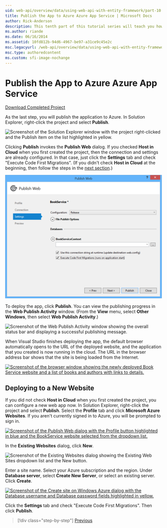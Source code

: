 ```yaml
---
uid: web-api/overview/data/using-web-api-with-entity-framework/part-10
title: Publish the App to Azure Azure App Service | Microsoft Docs
author: Rick-Anderson
description: This tenth part of this tutorial series will teach you how to publish the application to Azure. The tutorial uses Entity Framework 6 for the data lay...
ms.author: riande
ms.date: 06/16/2014
ms.assetid: 10fd812b-94d6-4967-be97-a31ce9c45e2c
msc.legacyurl: /web-api/overview/data/using-web-api-with-entity-framework/part-10
msc.type: authoredcontent
ms.custom: sfi-image-nochange
---
```

# Publish the App to Azure Azure App Service

[Download Completed Project](https://github.com/MikeWasson/BookService)

As the last step, you will publish the application to Azure. In Solution Explorer, right-click the project and select **Publish**.

![Screenshot of the Solution Explorer window with the project right-clicked and the Publish item on the list highlighted in yellow.](part-10/_static/image1.png)

Clicking **Publish** invokes the **Publish Web** dialog. If you checked **Host in Cloud** when you first created the project, then the connection and settings are already configured. In that case, just click the **Settings** tab and check &quot;Execute Code First Migrations&quot;. (If you didn't check **Host in Cloud** at the beginning, then follow the steps in the [next section](#new-website).)

[![Screenshot of the Publish Web dialog with the Settings tab and the Publish button highlighted in blue.](part-10/_static/image3.png)](part-10/_static/image2.png)

To deploy the app, click **Publish**. You can view the publishing progress in the **Web Publish Activity** window. (From the **View** menu, select **Other Windows**, then select **Web Publish Activity**.)

![Screenshot of the Web Publish Activity window showing the overall status bar and displaying a successful publishing message.](part-10/_static/image4.png)

When Visual Studio finishes deploying the app, the default browser automatically opens to the URL of the deployed website, and the application that you created is now running in the cloud. The URL in the browser address bar shows that the site is being loaded from the Internet.

[![Screenshot of the browser window showing the newly deployed Book Service website and a list of books and authors with links to details.](part-10/_static/image6.png)](part-10/_static/image5.png)

<a id="new-website"></a>
## Deploying to a New Website

If you did not check **Host in Cloud** when you first created the project, you can configure a new web app now. In Solution Explorer, right-click the project and select **Publish**. Select the **Profile** tab and click **Microsoft Azure Websites**. If you aren't currently signed in to Azure, you will be prompted to sign in.

[![Screenshot of the Publish Web dialog with the Profile button highlighted in blue and the BookService website selected from the dropdown list.](part-10/_static/image8.png)](part-10/_static/image7.png)

In the **Existing Websites** dialog, click **New**.

![Screenshot of the Existing Websites dialog showing the Existing Web Sites dropdown list and the New button.](part-10/_static/image9.png)

Enter a site name. Select your Azure subscription and the region. Under **Database server**, select **Create New Server**, or select an existing server. Click **Create**.

[![Screenshot of the Create site on Windows Azure dialog with the Database username and Database password fields highlighted in yellow.](part-10/_static/image11.png)](part-10/_static/image10.png)

Click the **Settings** tab and check &quot;Execute Code First Migrations&quot;. Then click **Publish**.

> [!div class="step-by-step"]
> [Previous](part-9.md)
